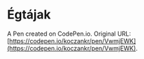 # Égtájak

A Pen created on CodePen.io. Original URL: [https://codepen.io/koczankr/pen/VwmjEWK](https://codepen.io/koczankr/pen/VwmjEWK).


